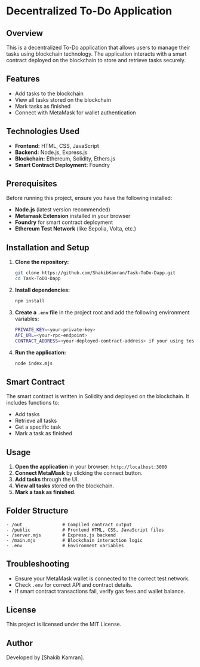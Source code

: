 # Decentralized To-Do Application

## Overview
This is a decentralized To-Do application that allows users to manage their tasks using blockchain technology. The application interacts with a smart contract deployed on the blockchain to store and retrieve tasks securely.

## Features
- Add tasks to the blockchain
- View all tasks stored on the blockchain
- Mark tasks as finished
- Connect with MetaMask for wallet authentication

## Technologies Used
- **Frontend:** HTML, CSS, JavaScript
- **Backend:** Node.js, Express.js
- **Blockchain:** Ethereum, Solidity, Ethers.js
- **Smart Contract Deployment:** Foundry

## Prerequisites
Before running this project, ensure you have the following installed:
- **Node.js** (latest version recommended)
- **Metamask Extension** installed in your browser
- **Foundry** for smart contract deployment
- **Ethereum Test Network** (like Sepolia, Volta, etc.)

## Installation and Setup
1. **Clone the repository:**
   ```sh
   git clone https://github.com/ShakibKamran/Task-ToDo-Dapp.git
   cd Task-ToDO-Dapp
   ```

2. **Install dependencies:**
   ```sh
   npm install
   ```

3. **Create a `.env` file** in the project root and add the following environment variables:
   ```sh
   PRIVATE_KEY=<your-private-key>
   API_URL=<your-rpc-endpoint>
   CONTRACT_ADDRESS=<your-deployed-contract-address> if your using testnet you can past it on index file.
   ```

4. **Run the application:**
   ```sh
   node index.mjs
   ```

## Smart Contract
The smart contract is written in Solidity and deployed on the blockchain. It includes functions to:
- Add tasks
- Retrieve all tasks
- Get a specific task
- Mark a task as finished

## Usage
1. **Open the application** in your browser: `http://localhost:3000`
2. **Connect MetaMask** by clicking the connect button.
3. **Add tasks** through the UI.
4. **View all tasks** stored on the blockchain.
5. **Mark a task as finished**.

## Folder Structure
```
- /out               # Compiled contract output
- /public            # Frontend HTML, CSS, JavaScript files
- /server.mjs        # Express.js backend
- /main.mjs          # Blockchain interaction logic
- .env               # Environment variables
```

## Troubleshooting
- Ensure your MetaMask wallet is connected to the correct test network.
- Check `.env` for correct API and contract details.
- If smart contract transactions fail, verify gas fees and wallet balance.

## License
This project is licensed under the MIT License.

## Author
Developed by [Shakib Kamran].

